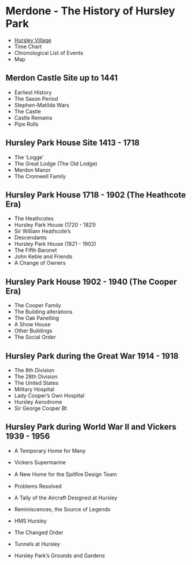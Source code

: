 # Merdone - The History of Hursley Park

* [Hursley Village](hursley-village.md)
* Time Chart 
* Chronological List of Events
* Map

## Merdon Castle Site up to 1441
* Earliest History
* The Saxon Period
* Stephen-Matilda Wars
* The Castle
* Castle Remains
* Pipe Rolls

## Hursley Park House Site 1413 - 1718
* The ‘Logge’
* The Great Lodge (The Old Lodge)
* Merdon Manor
* The Cromwell Family

## Hursley Park House 1718 - 1902 (The Heathcote Era)
* The Heathcotes
* Hursley Park House (1720 - 1821)
* Sir William Heathcote’s
* Descendants
* Hursley Park House (1821 - 1902)
* The Fifth Baronet
* John Keble and Friends
* A Change of Owners

## Hursley Park House 1902 - 1940 (The Cooper Era)
* The Cooper Family
* The Building alterations
* The Oak Panelling
* A Show House
* Other Buildings
* The Social Order

## Hursley Park during the Great War 1914 - 1918
* The 8th Division
* The 28th Division
* The United States
* Military Hospital
* Lady Cooper’s Own Hospital
* Hursley Aerodrome
* Sir George Cooper Bt

## Hursley Park during World War II and Vickers 1939 - 1956
* A Temporary Home for Many
* Vickers Supermarine
* A New Home for the Spitﬁre Design Team
* Problems Resolved
* A Tally of the Aircraft Designed at Hursley
* Reminiscences, the Source of Legends
* HMS Hursley


* The Changed Order
* Tunnels at Hursley
* Hursley Park’s Grounds and Gardens